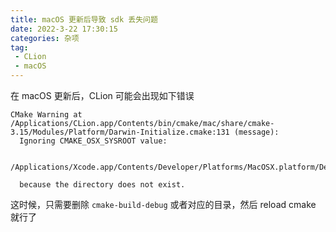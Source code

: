 ```yaml
---
title: macOS 更新后导致 sdk 丢失问题
date: 2022-3-22 17:30:15
categories: 杂项
tag:
 - CLion
 - macOS
---
```


在 macOS 更新后，CLion 可能会出现如下错误

```
CMake Warning at /Applications/CLion.app/Contents/bin/cmake/mac/share/cmake-3.15/Modules/Platform/Darwin-Initialize.cmake:131 (message):
  Ignoring CMAKE_OSX_SYSROOT value:

   /Applications/Xcode.app/Contents/Developer/Platforms/MacOSX.platform/Developer/SDKs/MacOSX12.1.sdk

  because the directory does not exist.
```

这时候，只需要删除 `cmake-build-debug` 或者对应的目录，然后 reload cmake 就行了
